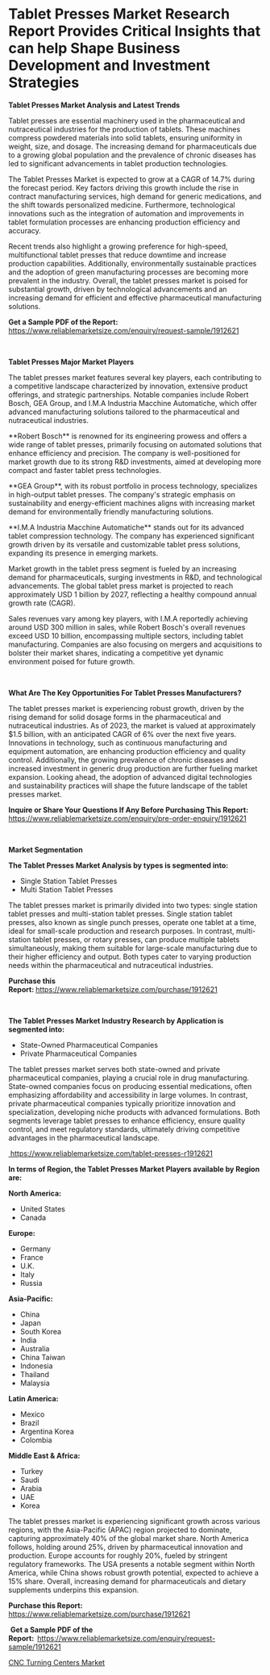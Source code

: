 <p><h1>Tablet Presses Market Research Report Provides Critical Insights that can help Shape Business Development and Investment Strategies</h1></p><p><strong>Tablet Presses Market Analysis and Latest Trends</strong></p>
<p><p>Tablet presses are essential machinery used in the pharmaceutical and nutraceutical industries for the production of tablets. These machines compress powdered materials into solid tablets, ensuring uniformity in weight, size, and dosage. The increasing demand for pharmaceuticals due to a growing global population and the prevalence of chronic diseases has led to significant advancements in tablet production technologies.</p><p>The Tablet Presses Market is expected to grow at a CAGR of 14.7% during the forecast period. Key factors driving this growth include the rise in contract manufacturing services, high demand for generic medications, and the shift towards personalized medicine. Furthermore, technological innovations such as the integration of automation and improvements in tablet formulation processes are enhancing production efficiency and accuracy.</p><p>Recent trends also highlight a growing preference for high-speed, multifunctional tablet presses that reduce downtime and increase production capabilities. Additionally, environmentally sustainable practices and the adoption of green manufacturing processes are becoming more prevalent in the industry. Overall, the tablet presses market is poised for substantial growth, driven by technological advancements and an increasing demand for efficient and effective pharmaceutical manufacturing solutions.</p></p>
<p><strong>Get a Sample PDF of the Report:&nbsp;</strong> <a href="https://www.reliablemarketsize.com/enquiry/request-sample/1912621?utm_campaign=2313&utm_medium=2&utm_source=Github&utm_content=ia&utm_term=22022025&utm_id=tablet-presses">https://www.reliablemarketsize.com/enquiry/request-sample/1912621</a></p>
<p>&nbsp;</p>
<p><strong>Tablet Presses Major Market Players</strong></p>
<p><p>The tablet presses market features several key players, each contributing to a competitive landscape characterized by innovation, extensive product offerings, and strategic partnerships. Notable companies include Robert Bosch, GEA Group, and I.M.A Industria Macchine Automatiche, which offer advanced manufacturing solutions tailored to the pharmaceutical and nutraceutical industries.</p><p>**Robert Bosch** is renowned for its engineering prowess and offers a wide range of tablet presses, primarily focusing on automated solutions that enhance efficiency and precision. The company is well-positioned for market growth due to its strong R&D investments, aimed at developing more compact and faster tablet press technologies. </p><p>**GEA Group**, with its robust portfolio in process technology, specializes in high-output tablet presses. The company's strategic emphasis on sustainability and energy-efficient machines aligns with increasing market demand for environmentally friendly manufacturing solutions.</p><p>**I.M.A Industria Macchine Automatiche** stands out for its advanced tablet compression technology. The company has experienced significant growth driven by its versatile and customizable tablet press solutions, expanding its presence in emerging markets.</p><p>Market growth in the tablet press segment is fueled by an increasing demand for pharmaceuticals, surging investments in R&D, and technological advancements. The global tablet press market is projected to reach approximately USD 1 billion by 2027, reflecting a healthy compound annual growth rate (CAGR).</p><p>Sales revenues vary among key players, with I.M.A reportedly achieving around USD 300 million in sales, while Robert Bosch's overall revenues exceed USD 10 billion, encompassing multiple sectors, including tablet manufacturing. Companies are also focusing on mergers and acquisitions to bolster their market shares, indicating a competitive yet dynamic environment poised for future growth.</p></p>
<p>&nbsp;</p>
<p><strong>What Are The Key Opportunities For Tablet Presses Manufacturers?</strong></p>
<p><p>The tablet presses market is experiencing robust growth, driven by the rising demand for solid dosage forms in the pharmaceutical and nutraceutical industries. As of 2023, the market is valued at approximately $1.5 billion, with an anticipated CAGR of 6% over the next five years. Innovations in technology, such as continuous manufacturing and equipment automation, are enhancing production efficiency and quality control. Additionally, the growing prevalence of chronic diseases and increased investment in generic drug production are further fueling market expansion. Looking ahead, the adoption of advanced digital technologies and sustainability practices will shape the future landscape of the tablet presses market.</p></p>
<p><strong>Inquire or Share Your Questions If Any Before Purchasing This Report:</strong> <a href="https://www.reliablemarketsize.com/enquiry/pre-order-enquiry/1912621?utm_campaign=2313&utm_medium=2&utm_source=Github&utm_content=ia&utm_term=22022025&utm_id=tablet-presses">https://www.reliablemarketsize.com/enquiry/pre-order-enquiry/1912621</a></p>
<p>&nbsp;</p>
<p><strong>Market Segmentation</strong></p>
<p><strong>The Tablet Presses Market Analysis by types is segmented into:</strong></p>
<p><ul><li>Single Station Tablet Presses</li><li>Multi Station Tablet Presses</li></ul></p>
<p><p>The tablet presses market is primarily divided into two types: single station tablet presses and multi-station tablet presses. Single station tablet presses, also known as single punch presses, operate one tablet at a time, ideal for small-scale production and research purposes. In contrast, multi-station tablet presses, or rotary presses, can produce multiple tablets simultaneously, making them suitable for large-scale manufacturing due to their higher efficiency and output. Both types cater to varying production needs within the pharmaceutical and nutraceutical industries.</p></p>
<p><strong>Purchase this Report:&nbsp;</strong><a href="https://www.reliablemarketsize.com/purchase/1912621?utm_campaign=2313&utm_medium=2&utm_source=Github&utm_content=ia&utm_term=22022025&utm_id=tablet-presses">https://www.reliablemarketsize.com/purchase/1912621</a></p>
<p>&nbsp;</p>
<p><strong>The Tablet Presses Market Industry Research by Application is segmented into:</strong></p>
<p><ul><li>State-Owned Pharmaceutical Companies</li><li>Private Pharmaceutical Companies</li></ul></p>
<p><p>The tablet presses market serves both state-owned and private pharmaceutical companies, playing a crucial role in drug manufacturing. State-owned companies focus on producing essential medications, often emphasizing affordability and accessibility in large volumes. In contrast, private pharmaceutical companies typically prioritize innovation and specialization, developing niche products with advanced formulations. Both segments leverage tablet presses to enhance efficiency, ensure quality control, and meet regulatory standards, ultimately driving competitive advantages in the pharmaceutical landscape.</p></p>
<p><a href="https://www.reliablemarketsize.com/tablet-presses-r1912621?utm_campaign=2313&utm_medium=2&utm_source=Github&utm_content=ia&utm_term=22022025&utm_id=tablet-presses">&nbsp;https://www.reliablemarketsize.com/tablet-presses-r1912621</a></p>
<p><strong>In terms of Region, the Tablet Presses Market Players available by Region are:</strong></p>
<p>
    <p> <strong> North America: </strong>
        <ul>
            <li>United States</li>
            <li>Canada</li>
        </ul>
        </p> 
    <p> <strong> Europe: </strong>
        <ul>
            <li>Germany</li>
            <li>France</li>
            <li>U.K.</li>
            <li>Italy</li>
            <li>Russia</li>
        </ul>
        </p> 
    <p> <strong> Asia-Pacific: </strong>
        <ul>
            <li>China</li>
            <li>Japan</li>
            <li>South Korea</li>
            <li>India</li>
            <li>Australia</li>
            <li>China Taiwan</li>
            <li>Indonesia</li>
            <li>Thailand</li>
            <li>Malaysia</li>
        </ul>
        </p> 
    <p> <strong> Latin America: </strong>
        <ul>
            <li>Mexico</li>
            <li>Brazil</li>
            <li>Argentina Korea</li>
            <li>Colombia</li>
        </ul>
        </p> 
    <p> <strong> Middle East & Africa: </strong>
        <ul>
            <li>Turkey</li>
            <li>Saudi</li>
            <li>Arabia</li>
            <li>UAE</li>
            <li>Korea</li>
        </ul>
    </p>
    </p>
<p><p>The tablet presses market is experiencing significant growth across various regions, with the Asia-Pacific (APAC) region projected to dominate, capturing approximately 40% of the global market share. North America follows, holding around 25%, driven by pharmaceutical innovation and production. Europe accounts for roughly 20%, fueled by stringent regulatory frameworks. The USA presents a notable segment within North America, while China shows robust growth potential, expected to achieve a 15% share. Overall, increasing demand for pharmaceuticals and dietary supplements underpins this expansion.</p></p>
<p><strong>Purchase this Report: </strong><a href="https://www.reliablemarketsize.com/purchase/1912621?utm_campaign=2313&utm_medium=2&utm_source=Github&utm_content=ia&utm_term=22022025&utm_id=tablet-presses">https://www.reliablemarketsize.com/purchase/1912621</a></p>
<p>&nbsp;<strong>Get a Sample PDF of the Report:&nbsp;&nbsp;</strong><a href="https://www.reliablemarketsize.com/enquiry/request-sample/1912621?utm_campaign=2313&utm_medium=2&utm_source=Github&utm_content=ia&utm_term=22022025&utm_id=tablet-presses">https://www.reliablemarketsize.com/enquiry/request-sample/1912621</a></p>
<p><strong></strong></p>
<p><p><a href="https://github.com/yazminwollma30/Market-Research-Report-List-1/blob/main/cnc-turning-centers-market.md?utm_campaign=2313&utm_medium=2&utm_source=Github&utm_content=ia&utm_term=22022025&utm_id=tablet-presses">CNC Turning Centers Market</a></p></p>